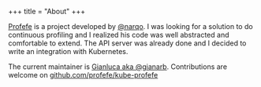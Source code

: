 +++
title = "About"
+++

[Profefe](https://github.com/profefe/profefe) is a project developed by
[@narqo](https://github.com/narqo). I was looking for a solution to do
continuous profiling and I realized his code was well abstracted and comfortable
to extend. The API server was already done and I decided to write an integration
with Kubernetes.

The current maintainer is [Gianluca aka @gianarb](https://github.com/gianarb).
Contributions are welcome on [github.com/profefe/kube-profefe](https://github.com/profefe/kube-profefe)
